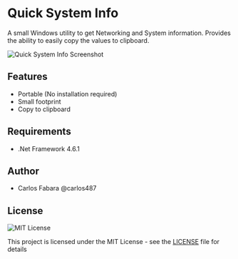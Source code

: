 ﻿# Quick System Info

A small Windows utility to get Networking and System information. Provides the ability to easily copy the values to clipboard.  

![Quick System Info Screenshot]("screenshots/main-screenshot.png")

## Features

* Portable (No installation required)
* Small footprint
* Copy to clipboard

## Requirements

* .Net Framework 4.6.1

## Author

* Carlos Fabara @carlos487

## License

![MIT License](https://img.shields.io/badge/license-MIT-success)

This project is licensed under the MIT License - see the [LICENSE](LICENSE) file for details